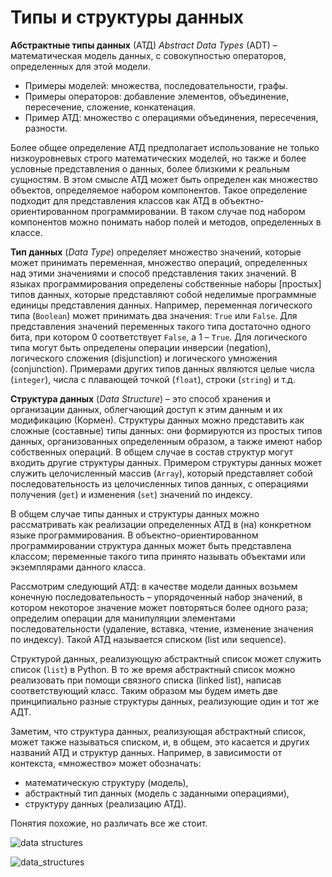 # Типы и структуры данных

**Абстрактные типы данных** (АТД) *Abstract Data Types* (ADT) – математическая модель данных, с совокупностью операторов, определенных для этой модели. 
- Примеры моделей: множества, последовательности, графы. 
- Примеры операторов: добавление элементов, объединение, пересечение, сложение, конкатенация. 
- Пример АТД: множество с операциями объединения, пересечения, разности. 

Более общее определение АТД предполагает использование не только низкоуровневых строго математических моделей, но также и более условные представления о данных, более близкими к реальным сущностям. В этом смысле АТД может быть определен как множество объектов, определяемое набором компонентов. Такое определение подходит для представления классов как АТД в объектно-ориентированном программировании. В таком случае под набором компонентов можно понимать набор полей и методов, определенных в классе.

**Тип данных** (*Data Type*) определяет множество значений, которые может принимать переменная, множество операций, определенных над этими значениями и способ представления таких значений. В языках программирования определены собственные наборы [простых] типов данных, которые представляют собой неделимые программные единицы представления данных. Например, переменная логического типа (`Boolean`) может принимать два значения: `True` или `False`. Для представления значений переменных такого типа достаточно одного бита, при котором $0$ соответствует `False`, а $1$ – `True`. Для логического типа могут быть определены операции инверсии (negation), логического сложения (disjunction) и логического умножения (conjunction). Примерами других типов данных являются целые числа (`integer`), числа с плавающей точкой (`float`), строки (`string`) и т.д.

**Структура данных** (*Data Structure*) – это способ хранения и организации данных, облегчающий доступ к этим данным и их модификацию (Кормен).  Структуры данных можно представить как сложные (составные) типы данных: они формируются из простых типов данных, организованных определенным образом, а также имеют набор собственных операций. В общем случае в состав структур могут входить другие структуры данных. Примером структуры данных может служить целочисленный массив (`Array`), который представляет собой последовательность из целочисленных типов данных, с операциями получения (`get`) и изменения (`set`) значений по индексу.

В общем случае типы данных и структуры данных можно рассматривать как реализации определенных АТД в (на) конкретном языке программирования. В объектно-ориентированном программировании структура данных может быть представлена классом; переменные такого типа принято называть объектами или экземплярами данного класса.

Рассмотрим следующий АТД: в качестве модели данных возьмем конечную последовательность – упорядоченный набор значений, в котором некоторое значение может повторяться более одного раза; определим операции для манипуляции элементами последовательности (удаление, вставка, чтение, изменение значения по индексу). Такой АТД называется списком (list или sequence).

Структурой данных, реализующую абстрактный список может служить список (`list`) в Python. В то же время абстрактный список можно реализовать при помощи связного списка (linked list), написав соответствующий класс. Таким образом мы будем иметь две принципиально разные структуры данных, реализующие один и тот же АДТ.

Заметим, что структура данных, реализующая абстрактный список, может также называться списком, и, в общем, это касается и других названий АТД и структур данных. Например, в зависимости от контекста, «множество» может обозначать: 
- математическую структуру (модель),
- абстрактный тип данных (модель с заданными операциями),
- структуру данных (реализацию АТД).

Понятия похожие, но различать все же стоит. 

![data structures](https://phoenixnap.com/kb/wp-content/uploads/2022/10/data-structures-types-classification.png)

![data_structures](https://static.javatpoint.com/ds/images/ds-introduction2.png)
